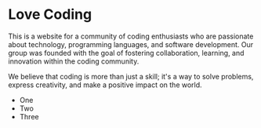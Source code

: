 # Love Coding
This is a website for a community of coding enthusiasts who are passionate about technology, programming languages, and software development.
Our group was founded with the goal of fostering collaboration, learning, and innovation within the coding community.

We believe that coding is more than just a skill; it's a way to solve problems, express creativity, and make a positive impact on the world.

<ul>
<li>One</li>
<li>Two</li>
<li>Three</li>

</ul>